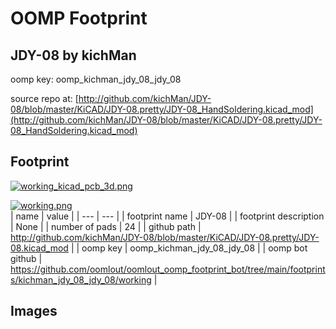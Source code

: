 # OOMP Footprint  
## JDY-08  by kichMan  
  
oomp key: oomp_kichman_jdy_08_jdy_08  
  
source repo at: [http://github.com/kichMan/JDY-08/blob/master/KiCAD/JDY-08.pretty/JDY-08_HandSoldering.kicad_mod](http://github.com/kichMan/JDY-08/blob/master/KiCAD/JDY-08.pretty/JDY-08_HandSoldering.kicad_mod)  
## Footprint  
  
[![working_kicad_pcb_3d.png](working_kicad_pcb_3d_600.png)](working_kicad_pcb_3d.png)  
  
[![working.png](working_600.png)](working.png)  
| name | value | 
| --- | --- | 
| footprint name | JDY-08 | 
| footprint description | None | 
| number of pads | 24 | 
| github path | http://github.com/kichMan/JDY-08/blob/master/KiCAD/JDY-08.pretty/JDY-08.kicad_mod | 
| oomp key | oomp_kichman_jdy_08_jdy_08 | 
| oomp bot github | https://github.com/oomlout/oomlout_oomp_footprint_bot/tree/main/footprints/kichman_jdy_08_jdy_08/working | 
## Images  
